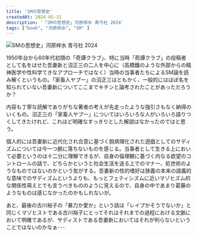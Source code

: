 ```yaml
---
title: 'SMの思想史'
createdAt: 2024-05-31
description: '「SMの思想史」河原梓水 青弓社 2024'
tags: ["book", "河原梓水", "SM" ]
---
```


![SMの思想史」河原梓水 青弓社 2024](https://i.gyazo.com/c5447303f478264ee031ee629a04a2e9.png)

1950年台から60年代初頭の「奇譚クラブ」、特に当時「奇譚クラブ」の投稿者として名をはせた吾妻新と沼正三の二人を中心に（高橋鐵のような外部からの精神医学や性科学てきなアプローチではなく）当時の当事者たちによるSM論を読み解くというもの。「家畜人ヤプー」の沼正三はともかく、一般的にはほぼ名を知られていない吾妻新についてここまでキチンと論考されたことがあっただろうか？

内容も丁寧な読解でありがちな著者の考えが先走ったような強引さもなく納得のいくもの。沼正三の「家畜人ヤプー」についてはいろいろな人がいろいろ語りつくしてきたけれど、これほど明確なすっきりとした解説はなかったのではと思う。

個人的には吾妻新に近代化され合意に基づく脱病理化された遊戯としてのサディズムについては今一つ腑に落ちないものを感じる。当事者として生きる上において必要というのは十二分に理解できるが、自身の倫理観に基づく内なる欲望のコントロールの話で、どちらかというと社会生活を送る上でのマナー、処世術のようなものではないのかという気がする。吾妻新の性的嗜好は狭義の本来の語義的な意味でのサディズムというよりも、もっとフェティシズムに近いマゾヒズム的な関係性萌えとでも言うべきもののように見えるので、自身の中であまり葛藤のようなものは感じなかったのかもしれないが。

あと、最後の古川裕子の「暴力か愛か」という話は「レイプかそうでないか」と同じくマゾヒストである古川裕子にとってそれはそれまでの過程における文脈において明確であるが、サディストである吾妻新においてはそれが判らないということではないのかなぁ･･･
